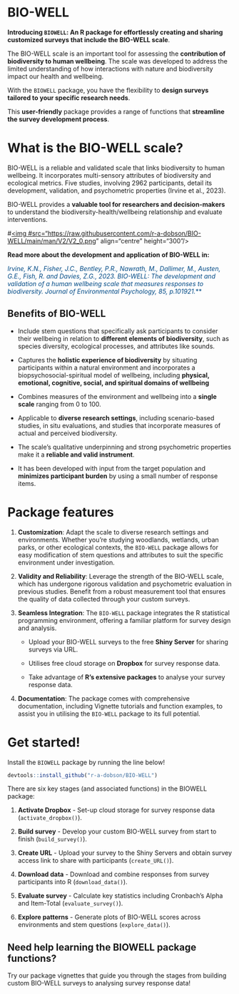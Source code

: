 
<!-- README.md is generated from README.Rmd. Please edit that file -->

# **BIO-WELL**

**Introducing `BIOWELL`: An R package for effortlessly creating and
sharing customized surveys that include the BIO-WELL scale**.

The BIO-WELL scale is an important tool for assessing the **contribution
of biodiversity to human wellbeing**. The scale was developed to address
the limited understanding of how interactions with nature and
biodiversity impact our health and wellbeing.

With the `BIOWELL` package, you have the flexibility to **design surveys
tailored to your specific research needs**.

This **user-friendly** package provides a range of functions that
**streamline the survey development process**.

# **What is the BIO-WELL scale?**

BIO-WELL is a reliable and validated scale that links biodiversity to
human wellbeing. It incorporates multi-sensory attributes of
biodiversity and ecological metrics. Five studies, involving 2962
participants, detail its development, validation, and psychometric
properties (Irvine et al., 2023).

BIO-WELL provides a **valuable tool for researchers and
decision-makers** to understand the biodiversity-health/wellbeing
relationship and evaluate interventions.

\#<a href='https://github.com/r-a-dobson/BIO-WELL'>\<img
\#src=“<https://raw.githubusercontent.com/r-a-dobson/BIO-WELL/main/man/V2/V2_0.png>”
align=“centre” height=“300”/\></a>

**Read more about the development and application of BIO-WELL in:**

<span style="color:#004A86">*Irvine, K.N., Fisher, J.C., Bentley, P.R.,
Nawrath, M., Dallimer, M., Austen, G.E., Fish, R. and Davies, Z.G.,
2023. BIO-WELL: The development and validation of a human wellbeing
scale that measures responses to biodiversity. Journal of Environmental
Psychology, 85, p.101921.*\*\*

## Benefits of BIO-WELL

- Include stem questions that specifically ask participants to consider
  their wellbeing in relation to **different elements of biodiversity**,
  such as species diversity, ecological processes, and attributes like
  sounds.

- Captures the **holistic experience of biodiversity** by situating
  participants within a natural environment and incorporates a
  biopsychosocial-spiritual model of wellbeing, including **physical,
  emotional, cognitive, social, and spiritual domains of wellbeing**

- Combines measures of the environment and wellbeing into a **single
  scale** ranging from 0 to 100.

- Applicable to **diverse research settings**, including scenario-based
  studies, in situ evaluations, and studies that incorporate measures of
  actual and perceived biodiversity.

- The scale’s qualitative underpinning and strong psychometric
  properties make it a **reliable and valid instrument**.

- It has been developed with input from the target population and
  **minimizes participant burden** by using a small number of response
  items.

# Package features

1)  **Customization**: Adapt the scale to diverse research settings and
    environments. Whether you’re studying woodlands, wetlands, urban
    parks, or other ecological contexts, the `BIO-WELL` package allows
    for easy modification of stem questions and attributes to suit the
    specific environment under investigation.

2)  **Validity and Reliability**: Leverage the strength of the BIO-WELL
    scale, which has undergone rigorous validation and psychometric
    evaluation in previous studies. Benefit from a robust measurement
    tool that ensures the quality of data collected through your custom
    surveys.

3)  **Seamless Integration**: The `BIO-WELL` package integrates the R
    statistical programming environment, offering a familiar platform
    for survey design and analysis.

    - Upload your BIO-WELL surveys to the free **Shiny Server** for
      sharing surveys via URL.

    - Utilises free cloud storage on **Dropbox** for survey response
      data.

    - Take advantage of **R’s extensive packages** to analyse your
      survey response data.

4)  **Documentation**: The package comes with comprehensive
    documentation, including Vignette tutorials and function examples,
    to assist you in utilising the `BIO-WELL` package to its full
    potential.

# Get started!

Install the `BIOWELL` package by running the line below!

``` r
devtools::install_github("r-a-dobson/BIO-WELL")
```

There are six key stages (and associated functions) in the BIOWELL
package:

1)  **Activate Dropbox** - Set-up cloud storage for survey response data
    (`activate_dropbox()`).

2)  **Build survey** - Develop your custom BIO-WELL survey from start to
    finish (`build_survey()`).

3)  **Create URL** - Upload your survey to the Shiny Servers and obtain
    survey access link to share with participants (`create_URL()`).

4)  **Download data** - Download and combine responses from survey
    participants into R (`download_data()`).

5)  **Evaluate survey** - Calculate key statistics including Cronbach’s
    Alpha and Item-Total (`evaluate_survey()`).

6)  **Explore patterns** - Generate plots of BIO-WELL scores across
    environments and stem questions (`explore_data()`).

## Need help learning the BIOWELL package functions?

Try our package vignettes that guide you through the stages from
building custom BIO-WELL surveys to analysing survey response data!
